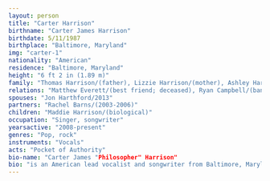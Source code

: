 ```yaml
---
layout: person
title: "Carter Harrison"
birthname: "Carter James Harrison"
birthdate: 5/11/1987
birthplace: "Baltimore, Maryland"
img: "carter-1"
nationality: "American"
residence: "Baltimore, Maryland"
height: "6 ft 2 in (1.89 m)"
family: "Thomas Harrison/(father), Lizzie Harrison/(mother), Ashley Harrison/(younger sister), Daniel Harrison/(younger brother), Olivia Harrison/(younger sister), Lilly Harrison/(younger sister)"
relations: "Matthew Everett/(best friend; deceased), Ryan Campbell/(bandmate), Daniel Matthews/(bandmate), Jack Campbell/(bandmate)"
spouses: "Jon Harthford/2013"
partners: "Rachel Barns/(2003-2006)"
children: "Maddie Harrison/(biological)"
occupation: "Singer, songwriter"
yearsactive: "2008-present"
genres: "Pop, rock"
instruments: "Vocals"
acts: "Pocket of Authority"
bio-name: "Carter James "Philosopher" Harrison"
bio: "is an American lead vocalist and songwriter from Baltimore, Maryland."
---
```


